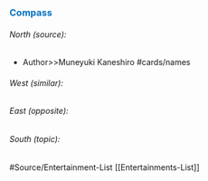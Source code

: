 




### <span style="color:#0070c0">Compass</span>
###### North (source):
- Author>>Muneyuki Kaneshiro          #cards/names <!--SR:!2024-01-05,1,210-->


###### West (similar):


###### East (opposite):


###### South (topic):


#Source/Entertainment-List [[Entertainments-List]]